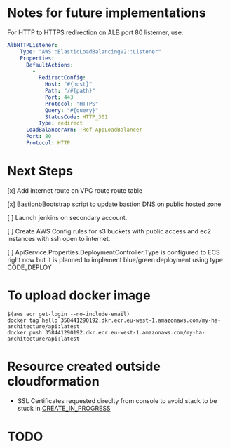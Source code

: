 # Notes for future implementations

For HTTP to HTTPS redirection on ALB port 80 listerner, use:

```yaml
AlbHTTPListener:
    Type: "AWS::ElasticLoadBalancingV2::Listener"
    Properties:
      DefaultActions:
        - 
          RedirectConfig:
            Host: "#{host}"
            Path: "/#{path}"
            Port: 443
            Protocol: "HTTPS"
            Query: "#{query}"
            StatusCode: HTTP_301
          Type: redirect
      LoadBalancerArn: !Ref AppLoadBalancer
      Port: 80
      Protocol: HTTP
```

# Next Steps

[x] Add internet route on VPC route route table

[x] BastionbBootstrap script to update bastion DNS on public hosted zone

[ ] Launch jenkins on secondary account.

[ ] Create AWS Config rules for s3 buckets with public access and ec2 instances with ssh open to internet.

[ ] ApiService.Properties.DeploymentController.Type is configured to ECS right now but it is planned to implement blue/green deployment using type CODE_DEPLOY

# To upload docker image

```shell
$(aws ecr get-login --no-include-email)
docker tag hello 358441290192.dkr.ecr.eu-west-1.amazonaws.com/my-ha-architecture/api:latest
docker push 358441290192.dkr.ecr.eu-west-1.amazonaws.com/my-ha-architecture/api:latest
```

# Resource created outside cloudformation

- SSL Certificates requested direclty from console to avoid stack to be stuck in [CREATE_IN_PROGRESS][1]

# TODO 


[1]:https://docs.aws.amazon.com/AWSCloudFormation/latest/UserGuide/aws-resource-certificatemanager-certificate.html